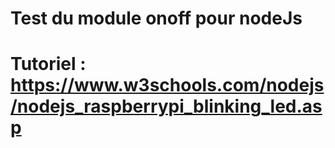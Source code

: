 # Test du module onoff pour nodeJs
# Tutoriel : https://www.w3schools.com/nodejs/nodejs_raspberrypi_blinking_led.asp